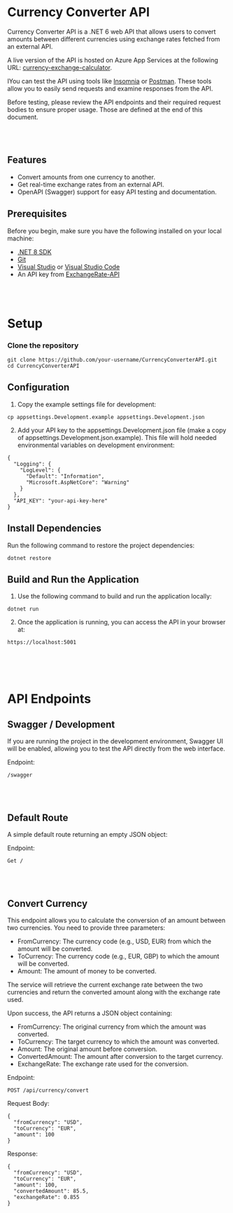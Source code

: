 # Currency Converter API

Currency Converter API is a .NET 6 web API that allows users to convert amounts between different currencies using exchange rates fetched from an external API.

A live version of the API is hosted on Azure App Services at the following URL: [currency-exchange-calculator](https://currency-exchange-calculator.azurewebsites.net/). 

IYou can test the API using tools like [Insomnia](https://insomnia.rest/download) or [Postman](https://www.postman.com/downloads/). These tools allow you to easily send requests and examine responses from the API.

Before testing, please review the API endpoints and their required request bodies to ensure proper usage. Those are defined at the end of this document.

<br><br>

## Features

- Convert amounts from one currency to another.
- Get real-time exchange rates from an external API.
- OpenAPI (Swagger) support for easy API testing and documentation.

## Prerequisites

Before you begin, make sure you have the following installed on your local machine:

- [.NET 8 SDK](https://dotnet.microsoft.com/download)
- [Git](https://git-scm.com/)
- [Visual Studio](https://visualstudio.microsoft.com/) or [Visual Studio Code](https://code.visualstudio.com/)
- An API key from [ExchangeRate-API](https://www.exchangerate-api.com/)

<br><br>


# Setup

### Clone the repository

```
git clone https://github.com/your-username/CurrencyConverterAPI.git
cd CurrencyConverterAPI
```

## Configuration

1. Copy the example settings file for development:

```
cp appsettings.Development.example appsettings.Development.json
```

2. Add your API key to the appsettings.Development.json file (make a copy of appsettings.Development.json.example). This file will hold needed environmental variables on development environment:
```
{
  "Logging": {
    "LogLevel": {
      "Default": "Information",
      "Microsoft.AspNetCore": "Warning"
    }
  },
  "API_KEY": "your-api-key-here"
}
```

## Install Dependencies
Run the following command to restore the project dependencies:
```
dotnet restore
```

## Build and Run the Application

1. Use the following command to build and run the application locally:

```
dotnet run
```

2. Once the application is running, you can access the API in your browser at: 
```
https://localhost:5001
```
<br><br><br>


# API Endpoints

## Swagger / Development

If you are running the project in the development environment, Swagger UI will be enabled, allowing you to test the API directly from the web interface.

Endpoint:
```
/swagger
```
<br><br>
## Default Route

A simple default route returning an empty JSON object:

Endpoint:
```
Get /
```
<br><br>
## Convert Currency
This endpoint allows you to calculate the conversion of an amount between two currencies. You need to provide three parameters:

- FromCurrency: The currency code (e.g., USD, EUR) from which the amount will be converted.
- ToCurrency: The currency code (e.g., EUR, GBP) to which the amount will be converted.
- Amount: The amount of money to be converted.

The service will retrieve the current exchange rate between the two currencies and return the converted amount along with the exchange rate used.

Upon success, the API returns a JSON object containing:

- FromCurrency: The original currency from which the amount was converted.
- ToCurrency: The target currency to which the amount was converted.
- Amount: The original amount before conversion.
- ConvertedAmount: The amount after conversion to the target currency.
- ExchangeRate: The exchange rate used for the conversion.

Endpoint:
```
POST /api/currency/convert
```

Request Body:
```
{
  "fromCurrency": "USD",
  "toCurrency": "EUR",
  "amount": 100
}
```

Response:
```
{
  "fromCurrency": "USD",
  "toCurrency": "EUR",
  "amount": 100,
  "convertedAmount": 85.5,
  "exchangeRate": 0.855
}
```